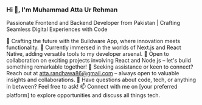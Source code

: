 ### Hi 👋, I'm Muhammad Atta Ur Rehman
Passionate Frontend and Backend Developer from Pakistan | Crafting Seamless Digital Experiences with Code


🔭 Crafting the future with the Buildware App, where innovation meets functionality.
🌱 Currently immersed in the worlds of Next.js and React Native, adding versatile tools to my developer arsenal.
👯 Open to collaboration on exciting projects involving React and Node.js – let's build something remarkable together!
🤔 Seeking assistance or keen to connect? Reach out at atta.randhawa86@gmail.com – always open to valuable insights and collaborations.
💬 Have questions about code, tech, or anything in between? Feel free to ask!
📫 Connect with me on [your preferred platform] to explore opportunities and discuss all things tech.

